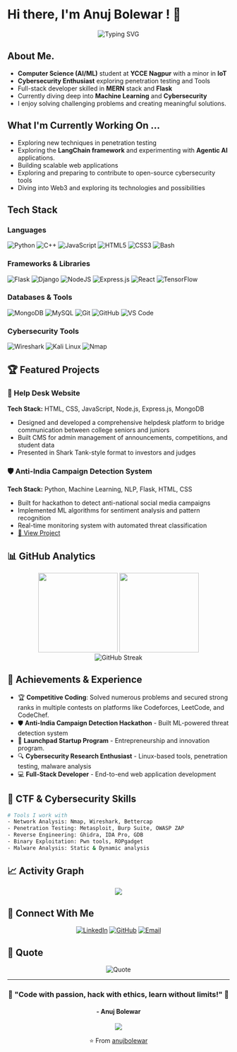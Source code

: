 # Hi there, I'm **Anuj Bolewar !** 👋

<div align="center">
  <img src="https://readme-typing-svg.herokuapp.com?font=Fira+Code&pause=1000&color=00D9FF&center=true&vCenter=true&width=435&lines=CSE+(AIML)+Student+%40+YCCE+Nagpur;Cybersecurity+Enthusiast;Full+Stack+Developer;Penetration+Tester;Open+Source+Enthusiast" alt="Typing SVG" />
</div>

##  About Me.

-  **Computer Science (AI/ML)** student at **YCCE Nagpur** with a minor in **IoT**
-  **Cybersecurity Enthusiast** exploring penetration testing and Tools
-  Full-stack developer skilled in **MERN** stack and **Flask**
-  Currently diving deep into **Machine Learning** and **Cybersecurity**
-  I enjoy solving challenging problems and creating meaningful solutions.

##  What I'm Currently Working On ...

-  Exploring new techniques in penetration testing
-  Exploring the **LangChain framework** and experimenting with **Agentic AI** applications.
-  Building scalable web applications
-  Exploring and preparing to contribute to open-source cybersecurity tools
-  Diving into Web3 and exploring its technologies and possibilities

##  Tech Stack

### Languages
![Python](https://img.shields.io/badge/python-3670A0?style=for-the-badge&logo=python&logoColor=ffdd54)
![C++](https://img.shields.io/badge/c++-%2300599C.svg?style=for-the-badge&logo=c%2B%2B&logoColor=white)
![JavaScript](https://img.shields.io/badge/javascript-%23323330.svg?style=for-the-badge&logo=javascript&logoColor=%23F7DF1E)
![HTML5](https://img.shields.io/badge/html5-%23E34F26.svg?style=for-the-badge&logo=html5&logoColor=white)
![CSS3](https://img.shields.io/badge/css3-%231572B6.svg?style=for-the-badge&logo=css3&logoColor=white)
![Bash](https://img.shields.io/badge/bash-4EAA25?style=for-the-badge&logo=gnu-bash&logoColor=white)

### Frameworks & Libraries
![Flask](https://img.shields.io/badge/flask-%23000.svg?style=for-the-badge&logo=flask&logoColor=white)
![Django](https://img.shields.io/badge/django-%23092E20.svg?style=for-the-badge&logo=django&logoColor=white)
![NodeJS](https://img.shields.io/badge/node.js-6DA55F?style=for-the-badge&logo=node.js&logoColor=white)
![Express.js](https://img.shields.io/badge/express.js-%23404d59.svg?style=for-the-badge&logo=express&logoColor=%2361DAFB)
![React](https://img.shields.io/badge/react-%2320232a.svg?style=for-the-badge&logo=react&logoColor=%2361DAFB)
![TensorFlow](https://img.shields.io/badge/TensorFlow-%23FF6F00.svg?style=for-the-badge&logo=TensorFlow&logoColor=white)

### Databases & Tools
![MongoDB](https://img.shields.io/badge/MongoDB-%234ea94b.svg?style=for-the-badge&logo=mongodb&logoColor=white)
![MySQL](https://img.shields.io/badge/mysql-%2300f.svg?style=for-the-badge&logo=mysql&logoColor=white)
![Git](https://img.shields.io/badge/git-%23F05033.svg?style=for-the-badge&logo=git&logoColor=white)
![GitHub](https://img.shields.io/badge/github-%23121011.svg?style=for-the-badge&logo=github&logoColor=white)
![VS Code](https://img.shields.io/badge/Visual%20Studio%20Code-0078d7.svg?style=for-the-badge&logo=visual-studio-code&logoColor=white)

### Cybersecurity Tools
![Wireshark](https://img.shields.io/badge/Wireshark-1679A7?style=for-the-badge&logo=wireshark&logoColor=white)
![Kali Linux](https://img.shields.io/badge/Kali_Linux-557C94?style=for-the-badge&logo=kali-linux&logoColor=white)
![Nmap](https://img.shields.io/badge/Nmap-4E9A06?style=for-the-badge&logo=nmap&logoColor=white)

## 🏆 Featured Projects

### 🎯 Help Desk Website
**Tech Stack:** HTML, CSS, JavaScript, Node.js, Express.js, MongoDB  
- Designed and developed a comprehensive helpdesk platform to bridge communication between college seniors and juniors
- Built CMS for admin management of announcements, competitions, and student data
- Presented in Shark Tank-style format to investors and judges

### 🛡️ Anti-India Campaign Detection System
**Tech Stack:** Python, Machine Learning, NLP, Flask, HTML, CSS  
- Built for hackathon to detect anti-national social media campaigns
- Implemented ML algorithms for sentiment analysis and pattern recognition
- Real-time monitoring system with automated threat classification
- [🔗 View Project](https://cuberp.streamlit.app/)

## 📊 GitHub Analytics

<div align="center">
  <img height="180em" src="https://github-readme-stats.vercel.app/api?username=anujbolewar&show_icons=true&theme=tokyonight&include_all_commits=true&count_private=true&hide=stars,contribs"/>
  <img height="180em" src="https://github-readme-stats.vercel.app/api/top-langs/?username=anujbolewar&layout=compact&theme=tokyonight"/>
</div>

<div align="center">
  <img src="https://github-readme-streak-stats.herokuapp.com/?user=anujbolewar&theme=tokyonight" alt="GitHub Streak" />
</div>

## 🏅 Achievements & Experience

- 🏆 **Competitive Coding**: Solved numerous problems and secured strong ranks in multiple contests on platforms like Codeforces, LeetCode, and CodeChef.
- 🛡️ **Anti-India Campaign Detection Hackathon** - Built ML-powered threat detection system
- 💼 **Launchpad Startup Program** - Entrepreneurship and innovation program.
- 🔍 **Cybersecurity Research Enthusiast** - Linux-based tools, penetration testing, malware analysis
- 💻 **Full-Stack Developer** - End-to-end web application development

## 🎯 CTF & Cybersecurity Skills

```bash
# Tools I work with
- Network Analysis: Nmap, Wireshark, Bettercap
- Penetration Testing: Metasploit, Burp Suite, OWASP ZAP
- Reverse Engineering: Ghidra, IDA Pro, GDB
- Binary Exploitation: Pwn tools, ROPgadget
- Malware Analysis: Static & Dynamic analysis
```

## 📈 Activity Graph

<div align="center">
  <img src="https://github-readme-activity-graph.vercel.app/graph?username=anujbolewar&theme=tokyo-night&hide_border=true&area=true" />
</div>

## 🤝 Connect With Me

<div align="center">
  
[![LinkedIn](https://img.shields.io/badge/LinkedIn-%230077B5.svg?style=for-the-badge&logo=linkedin&logoColor=white)](https://www.linkedin.com/in/anujbolewar/)
[![GitHub](https://img.shields.io/badge/GitHub-%23121011.svg?style=for-the-badge&logo=github&logoColor=white)](https://github.com/anujbolewar)
[![Email](https://img.shields.io/badge/Email-D14836?style=for-the-badge&logo=gmail&logoColor=white)](mailto:bolewara@gmail.com)

</div>

## 💭 Quote

<div align="center">
  <img src="https://readme-typing-svg.herokuapp.com?font=Fira+Code&size=24&pause=3000&color=00D9FF&center=true&vCenter=true&width=600&lines=%22Miles+to+go+before+I+sleep%22;" alt="Quote" />
</div>

---

<div align="center">
  <h3>🌟 "Code with passion, hack with ethics, learn without limits!" 🌟</h3>
  <h4>- Anuj Bolewar</h4>
  
  ![](https://visitor-badge.glitch.me/badge?page_id=anujbolewar.anujbolewar)
  
  ⭐️ From [anujbolewar](https://github.com/anujbolewar)
</div>
